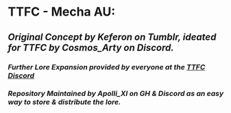 # TTFC - Mecha AU:
## _Original Concept by Keferon on Tumblr, ideated for TTFC by Cosmos\_Arty on Discord._
### _Further Lore Expansion provided by everyone at the [TTFC Discord](https://discord.gg/WM7svCXJ9f)_
### _Repository Maintained by Apolli_XI on GH & Discord as an easy way to store & distribute the lore._
